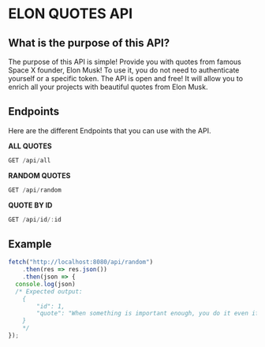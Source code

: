 # ELON QUOTES API

## What is the purpose of this API?

The purpose of this API is simple! Provide you with quotes from famous Space X founder, Elon Musk!
To use it, you do not need to authenticate yourself or a specific token. The API is open and free! It will allow you to enrich all your projects with beautiful quotes from Elon Musk.

## Endpoints

Here are the different Endpoints that you can use with the API.

**ALL QUOTES**
```js
GET /api/all
```
**RANDOM QUOTES**
```js
GET /api/random
```
**QUOTE BY ID**
```js
GET /api/id/:id
```

## Example

```js
fetch("http://localhost:8080/api/random")
    .then(res => res.json())
    .then(json => {
  console.log(json)
  /* Expected output:
    {
        "id": 1,
        "quote": "When something is important enough, you do it even if the odds are not in your favor.",
    }
    */
});
```
